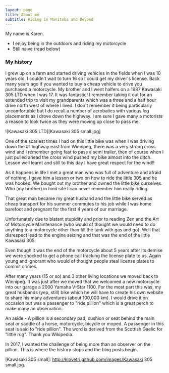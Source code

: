 ```yaml
---
layout: page
title: About me
subtitle: Riding in Manitoba and Beyond
---
```


My name is Karen. 

- I enjoy being in the outdoors and riding my motorcycle
- Still naive (read below)

### My history

I grew up on a farm and started driving vehicles in the fields when I was 10 years old. I couldn't wait to turn 16 so I could get my driver's license. Back many years ago if you wanted to buy a cheap vehicle to drive you purchased a motorcycle. My brother and I went halfers on a 1987 Kawasaki 305 LTD when I was 17. It was fantastic! I remember taking it out for an extended trip to visit my grandparents which was a three and a half hour drive north west of where I lived. I don't remember it being particularly uncomfortable but I do recall a number of acrobatics with various leg placements as I drove down the highway. I am sure I gave many a motorists a reason to look twice as they were moving up close to pass me.

![Kawasaki 305 LTD][Kawasaki 305 small.jpg]

One of the scariest times I had on this little bike was when I was driving down the #1 highway east from Winnipeg, there was a very strong cross wind and I remember going fast to pass a semi trailer, then of course when I just pulled ahead the cross wind pushed my bike almost into the ditch. Lesson well learnt and still to this day I have great respect for the wind!!

As it happens in life I met a great man who was full of adventure and afraid of nothing. I gave him a lesson or two on how to ride the little 305 and he was hooked. We bought out my brother and owned the little bike ourselves. Who (my brother) in hind site I can never remember him really riding. 

That great man became my great husband and the little bike served as cheap transport for his summer commutes to his job while I was home barefoot and pregnant for the first 4 years of our marriage. 

Unfortunately due to blatant stupidity and prior to reading Zen and the Art of Motorcycle Maintenance (who would of thought we would need to do anything to a motorcycle other than fill the tank with gas and go). Well that disrespect lead to the engine seizing and that was the end of the little Kawasaki 305.

Even though it was the end of the motorcycle about 5 years after its demise we were shocked to get a phone call tracking the license plate to us. Again young and ignorant who would of thought people steal license plates to commit crimes. 

After many years (15 or so) and 3 other living locations we moved back to Winnipeg. It was just after we moved that we welcomed a new motorcycle into our garage a 2000 Yamaha V-Star 1100. For the most part this was, my great husbands (yep, still) bike which he will have to create his own website to share his many adventures (about 100,000 km). I would drive it on occasion but was a passenger to "ride pillion" which is a great perch to make many an observation.

An aside - A pillion is a secondary pad, cushion or seat behind the main seat or saddle of a horse, motorcycle, bicycle or moped. A passenger in this seat is said to "ride pillion". The word is derived from the Scottish Gaelic for "little rug". Thank you Wikipedia.

In 2017, I wanted the challenge of being more than an observer on the pillion.
This is where the history stops and the blog posts begin. 

[Kawasaki 305 small]: http://klovetri.github.com/images/Kawasaki 305 small.jpg.



